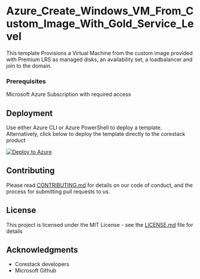 
# Azure_Create_Windows_VM_From_Custom_Image_With_Gold_Service_Level

This template Provisions a Virtual Machine from the custom image provided with Premium LRS as managed disks, an availability set, a loadbalancer and join to the domain.

### Prerequisites

Microsoft Azure Subscription with required access

## Deployment

Use either Azure CLI or Azure PowerShell to deploy a template. Alternatively, click below to deploy the template directly to the corestack product 

[![Deploy to Azure](https://docs.corestack.io/wp-content/uploads/2019/09/deploy-to-corestack.svg)](http://qa.corestack.io/heatstack/templates?repositories=github&external_redirect=true&name=Azure_Create_Windows_VM_From_Custom_Image_With_Gold_Service_Level&url=https://raw.githubusercontent.com/corestacklabs/Templates/master/arm/Azure_Create_Windows_VM_From_Custom_Image_With_Gold_Service_Level/Azure_Create_Windows_VM_From_Custom_Image_With_Gold_Service_Level_content.json&engine=arm&type[0]=Cloud&classification[0]=Provisioning&services[0]=Azure&scope=tenant#/mytemplates)

## Contributing

Please read [CONTRIBUTING.md](https://gist.github.com/karthick-kk/30e4fd3f279492b4f040d5cd569d21d0) for details on our code of conduct, and the process for submitting pull requests to us.

## License

This project is licensed under the MIT License - see the [LICENSE.md](LICENSE.md) file for details

## Acknowledgments

* Corestack developers
* Microsoft Github


